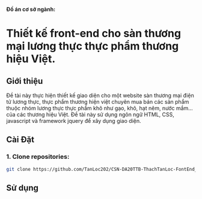 **Đồ án cơ sở ngành:**
# Thiết kế front-end cho sàn thương mại lương thực thực phẩm thương hiệu Việt.

## Giới thiệu
Đề tài này thực hiện thiết kế giao diện cho một website sàn thương mại điện tử lương thực, thực phẩm thương hiện việt chuyên mua bán các sản phẩm thuộc nhóm lương thực thực phẩm khô như gạo, khô, hạt nêm, nước mắm... của các thương hiệu Việt. Đề tài này sử dụng ngôn ngữ HTML, CSS, javascript và framework jquery để xây dụng giao diện. 

## Cài Đặt
### 1. Clone repositories: 
 ```bash
git clone https://github.com/TanLoc202/CSN-DA20TTB-ThachTanLoc-FontEnd_San_TMDT_LTTP_Viet.git
```

## Sử dụng

